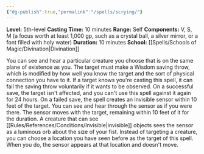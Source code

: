 ```yaml
---
{"dg-publish":true,"permalink":"/spells/scrying/"}
---
```


**Level:** 5th-level
**Casting Time:** 10 minutes
**Range:** Self
**Components:** V, S, M (a focus worth at least 1,000 gp, such as a crystal ball, a silver mirror, or a font filled with holy water)
**Duration:** 10 minutes
**School:** [[Spells/Schools of Magic/Divination\|Divination]]

You can see and hear a particular creature you choose that is on the same plane of existence as you. The target must make a Wisdom saving throw, which is modified by how well you know the target and the sort of physical connection you have to it. If a target knows you're casting this spell, it can fail the saving throw voluntarily if it wants to be observed.
On a successful save, the target isn't affected, and you can't use this spell against it again for 24 hours.
On a failed save, the spell creates an invisible sensor within 10 feet of the target. You can see and hear through the sensor as if you were there. The sensor moves with the target, remaining within 10 feet of it for the duration. A creature that can see [[Rules/References/Conditions/Invisible\|invisible]] objects sees the sensor as a luminous orb about the size of your fist.
Instead of targeting a creature, you can choose a location you have seen before as the target of this spell. When you do, the sensor appears at that location and doesn't move.